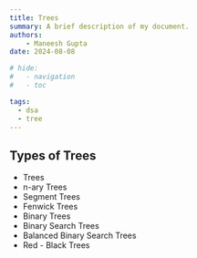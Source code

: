 ```yaml
---
title: Trees
summary: A brief description of my document.
authors:
    - Maneesh Gupta
date: 2024-08-08

# hide:
#   - navigation
#   - toc

tags:
  - dsa
  - tree
---
```


## Types of Trees
- Trees
- n-ary Trees
- Segment Trees
- Fenwick Trees
- Binary Trees
- Binary Search Trees
- Balanced Binary Search Trees
- Red - Black Trees

